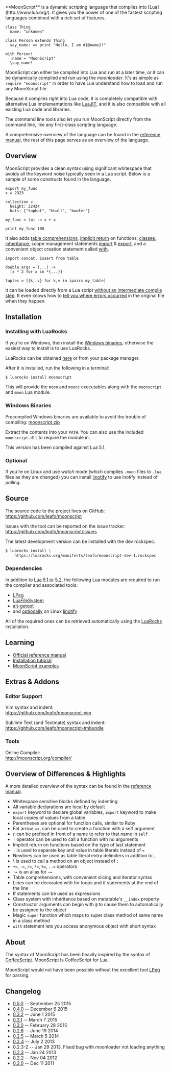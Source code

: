 <div id="intro"></div>
**MoonScript** is a dynamic scripting language that compiles into
[Lua](http://www.lua.org/). It gives you the power of one of the fastest
scripting languages combined with a rich set of features.

```moon
class Thing
  name: "unknown"

class Person extends Thing
  say_name: => print "Hello, I am #{@name}!"

with Person!
  .name = "MoonScript"
  \say_name!
```

MoonScript can either be compiled into Lua and run at a later time, or it can
be dynamically compiled and run using the *moonloader*. It's as simple as
`require "moonscript"` in order to have Lua understand how to load and run any
MoonScript file.

Because it compiles right into Lua code, it is completely compatible with
alternative Lua implementations like [LuaJIT](http://luajit.org), and it is
also compatible with all existing Lua code and libraries.

The command line tools also let you run MoonScript directly from the
command line, like any first-class scripting language.

A comprehensive overview of the language can be found in the [reference
manual](reference/), the rest of this page serves as an overview of the
language.

## Overview

MoonScript provides a clean syntax using significant whitespace that avoids all
the keyword noise typically seen in a Lua script. Below is a sample of some
constructs found in the language.

```moon
export my_func
x = 2323

collection =
  height: 32434
  hats: {"tophat", "bball", "bowler"}

my_func = (a) -> x + a

print my_func 100
```

It also adds [table comprehensions](reference/#the-language/comprehensions/table-comprehensions),
[implicit return](reference/#the-language/function-literals) on functions,
[classes](reference/#the-language/object-oriented-programming),
[inheritance](reference/#the-language/object-oriented-programming/inheritance),
scope management statements [import](reference/#the-language/import-statement) &
[export](reference/#the-language/export-statement), and a convenient
object creation statement called [with](reference/#the-language/conditionals/with-assignment).

```moon
import concat, insert from table

double_args = (...) ->
  [x * 2 for x in *{...}]

tuples = [{k, v} for k,v in ipairs my_table]
```

It can be loaded directly from a Lua script [without an intermediate
compile step](reference/api.html#moonscript-compiler-api/autocompiling-with-the-moonscript-module).
It even knows how to [tell you where errors occurred](reference/command_line.html#command-line-tools/moon/error-rewriting)
in the original file when they happen.

## Installation

### Installing with LuaRocks

If you're on Windows, then install the [Windows binaries](#installation/windows-binaries),
otherwise the easiest way to install is to use LuaRocks.

LuaRocks can be obtained [here](http://www.luarocks.org/) or from your package
manager.

After it is installed, run the following in a terminal:

```bash
$ luarocks install moonscript
```

This will provide the `moon` and `moonc` executables along with the
`moonscript` and `moon` Lua module.

### Windows Binaries

Precompiled Windows binaries are available to avoid the trouble of compiling:
[moonscript.zip](https://github.com/leafo/moonscript/releases/download/win32-v0.5.0/moonscript-187bac54ee5a7450013e9c38e005a0e671b76f45.zip)

Extract the contents into your `PATH`. You can also use the included
`moonscript.dll`  to require the module in.

This version has been compiled against Lua 5.1.

### Optional

If you're on Linux and use *watch* mode (which compiles `.moon` files to `.lua`
files as they are changed) you can install
[linotify](https://github.com/hoelzro/linotify) to use inotify instead of
polling.

## Source

The source code to the project lives on GitHub:  
<https://github.com/leafo/moonscript>

Issues with the tool can be reported on the issue tracker:  
<https://github.com/leafo/moonscript/issues>

The latest development version can be installed with the dev rockspec:

```bash
$ luarocks install \
    https://luarocks.org/manifests/leafo/moonscript-dev-1.rockspec
```

### Dependencies

In addition to [Lua 5.1 or 5.2](http://lua.org), the following Lua modules are
required to run the compiler and associated tools:

 * [LPeg](http://www.inf.puc-rio.br/~roberto/lpeg/lpeg.html)
 * [LuaFileSystem](http://keplerproject.github.com/luafilesystem/)
 * [alt-getopt](http://luaforge.net/projects/alt-getopt/)
 * and [optionally](#installation/optional) on Linux [linotify](https://github.com/hoelzro/linotify)

All of the required ones can be retrieved automatically using the
[LuaRocks](#installation/installing-with-luarocks) installation.

## Learning

 * [Official reference manual](reference/)
 * [Installation tutorial](http://leafo.net/posts/getting_started_with_moonscript.html)
 * [MoonScript examples](https://github.com/leafo/moonscript/wiki/Moonscript-Examples)

## Extras & Addons

### Editor Support

Vim syntax and indent:  
<https://github.com/leafo/moonscript-vim>

Sublime Text (and Textmate) syntax and indent:  
<https://github.com/leafo/moonscript-tmbundle>

### Tools

Online Compiler:  
<http://moonscript.org/compiler/>

## Overview of Differences & Highlights

A more detailed overview of the syntax can be found in the
[reference manual](reference/).

 * Whitespace sensitive blocks defined by indenting
 * All variable declarations are local by default
 * `export` keyword to declare global variables, `import` keyword to make local
   copies of values from a table
 * Parentheses are optional for function calls, similar to Ruby
 * Fat arrow, `=>`, can be used to create a function with a self argument
 * `@` can be prefixed in front of a name to refer to that name in `self`
 * `!` operator can be used to call a function with no arguments
 * Implicit return on functions based on the type of last statement
 * `:` is used to separate key and value in table literals instead of `=`
 * Newlines can be used as table literal entry delimiters in addition to `,`
 * \ is used to call a method on an object instead of `:`
 * `+=`, `-=`, `/=`, `*=`, `%=`, `..=` operators
 * `!=` is an alias for `~=`
 * Table comprehensions, with convenient slicing and iterator syntax
 * Lines can be decorated with for loops and if statements at the end of the line
 * If statements can be used as expressions
 * Class system with inheritance based on metatable's `__index` property
 * Constructor arguments can begin with `@` to cause them to automatically be
   assigned to the object
 * Magic `super` function which maps to super class method of same name in a
   class method
 * `with` statement lets you access anonymous object with short syntax

## About

The syntax of MoonScript has been heavily inspired by the syntax of
[CoffeeScript](http://jashkenas.github.io/coffee-script/). MoonScript is
CoffeeScript for Lua.

MoonScript would not have been possible without the excellent tool
[LPeg](http://www.inf.puc-rio.br/~roberto/lpeg/) for parsing.

## Changelog

 * [0.5.0](https://github.com/leafo/moonscript/releases/tag/v0.5.0) -- September 25 2015
 * [0.4.0](https://github.com/leafo/moonscript/blob/master/CHANGELOG.md#moonscript-v040-2015-12-06) -- December 6 2015
 * [0.3.2](https://github.com/leafo/moonscript/blob/master/CHANGELOG.md#moonscript-v032-2015-6-01) -- June 1 2015
 * [0.3.1](https://github.com/leafo/moonscript/blob/master/CHANGELOG.md#moonscript-v031-2015-3-07) -- March 7 2015
 * [0.3.0](https://github.com/leafo/moonscript/blob/master/CHANGELOG.md#moonscript-v030-2015-2-28) -- February 28 2015
 * [0.2.6](https://github.com/leafo/moonscript/blob/master/CHANGELOG.md#moonscript-v026-2014-6-18) -- June 19 2014
 * [0.2.5](https://github.com/leafo/moonscript/blob/master/CHANGELOG.md#moonscript-v025-2014-3-5) -- March 5 2014
 * [0.2.4](http://leafo.net/posts/moonscript_v024.html) -- July 2 2013
 * 0.2.3-2 -- Jan 29 2013, Fixed bug with moonloader not loading anything
 * [0.2.3](http://leafo.net/posts/moonscript_v023.html) -- Jan 24 2013
 * [0.2.2](http://leafo.net/posts/moonscript_v022.html) -- Nov 04 2012
 * [0.2.0](http://leafo.net/posts/moonscript_v020.html) -- Dec 11 2011

